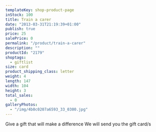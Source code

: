 ```yaml
---
templateKey: shop-product-page
inStock: 100
title: Train a carer
date: "2013-03-31T21:19:39+01:00"
publish: true
price: 25
salePrice: 0
permalink: "/product/train-a-carer"
description: ""
productId: "2179"
shoptags:
  - giftlist
size: card
product_shipping_class: letter
weight: 4
length: 147
width: 104
height: 3
total_sales:
  - 0
galleryPhotos:
  - "/img/4b0c0207a6593_33_0300.jpg"
---
```


Give a gift that will make a difference We will send you the gift card/s
